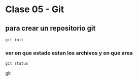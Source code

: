 # Clase 05  - Git

## para crear un repositorio git

```sh
git init
```

### ver en que estado estan los archivos y en que area

```sh
git status
```
git